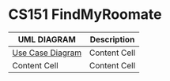 # CS151 FindMyRoomate

| UML DIAGRAM         | Description   |
| -------------       | ------------- |
| [Use Case Diagram](https://github.com/yohighnes/CS151_FindMyRoommate/blob/main/diagrams/ClassDiagram.png)  | Content Cell  |
| Content Cell  | Content Cell  |

